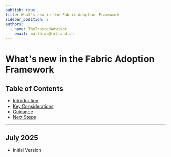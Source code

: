 ```yaml
---
publish: true
title: What's new in the Fabric Adoption Framework
sidebar_position: 2
authors:
  - name: TheTrustedAdvisor
    email: matthias@falland.ch
---
```


# What's new in the Fabric Adoption Framework

## Table of Contents

- [Introduction](#introduction)
- [Key Considerations](#key-considerations)
- [Guidance](#guidance)
- [Next Steps](#next-steps)

---

## July 2025

- Initial Version

